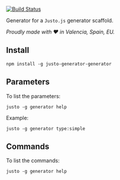 [![Build Status](https://travis-ci.org/justojsg/justo-generator-generator.svg?branch=master)](https://travis-ci.org/justojsg/justo-generator-generator)

Generator for a `Justo.js` generator scaffold.

*Proudly made with ♥ in Valencia, Spain, EU.*

## Install

```
npm install -g justo-generator-generator
```

## Parameters

To list the parameters:

```
justo -g generator help
```

Example:

```
justo -g generator type:simple
```

## Commands

To list the commands:

```
justo -g generator help
```
